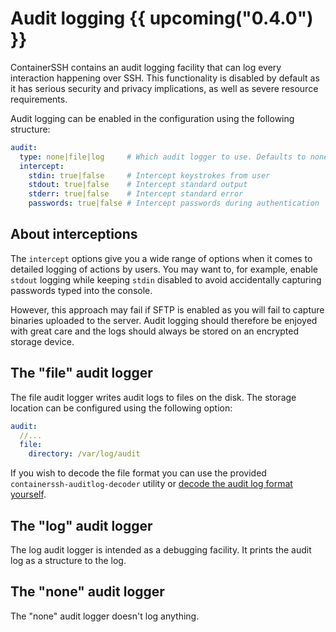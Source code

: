<h1>Audit logging {{ upcoming("0.4.0") }}</h1>

ContainerSSH contains an audit logging facility that can log every interaction happening over SSH. This functionality is disabled by default as it has serious security and privacy implications, as well as severe resource requirements.

Audit logging can be enabled in the configuration using the following structure:

```yaml
audit:
  type: none|file|log     # Which audit logger to use. Defaults to none.
  intercept:
    stdin: true|false     # Intercept keystrokes from user
    stdout: true|false    # Intercept standard output
    stderr: true|false    # Intercept standard error
    passwords: true|false # Intercept passwords during authentication
```

## About interceptions

The `intercept` options give you a wide range of options when it comes to detailed logging of actions by users. You may want to, for example, enable `stdout` logging while keeping `stdin` disabled to avoid accidentally capturing passwords typed into the console.

However, this approach may fail if SFTP is enabled as you will fail to capture binaries uploaded to the server. Audit logging should therefore be enjoyed with great care and the logs should always be stored on an encrypted storage device.

## The "file" audit logger

The file audit logger writes audit logs to files on the disk. The storage location can be configured using the following option:

```yaml
audit:
  //...
  file:
    directory: /var/log/audit
```

If you wish to decode the file format you can use the provided `containerssh-auditlog-decoder` utility or [decode the audit log format yourself](format.md).

## The "log" audit logger

The log audit logger is intended as a debugging facility. It prints the audit log as a structure to the log.

## The "none" audit logger

The "none" audit logger doesn't log anything.


